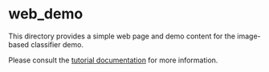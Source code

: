 # web_demo
This directory provides a simple web page and demo content for
the image-based classifier demo.

Please consult the [tutorial documentation](../docs/tutorials/lesson3.md) for more information.
